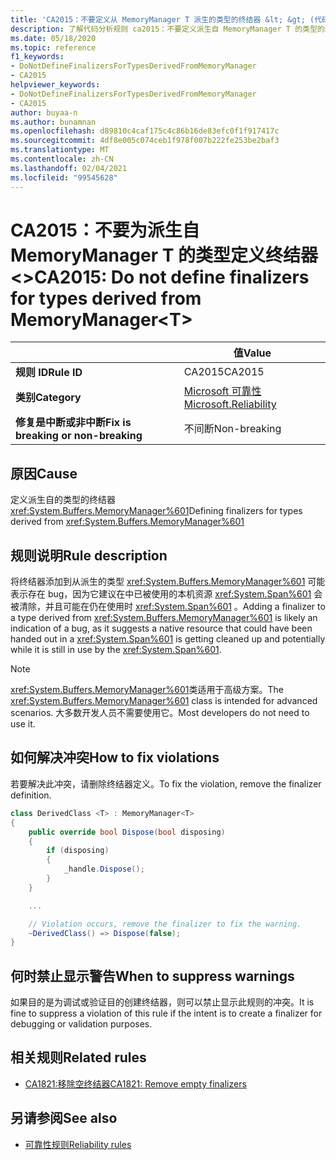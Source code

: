 ```yaml
---
title: 'CA2015：不要定义从 MemoryManager T 派生的类型的终结器 &lt; &gt; (代码分析) '
description: 了解代码分析规则 ca2015：不要定义派生自 MemoryManager T 的类型的终结器 &lt;&gt;
ms.date: 05/18/2020
ms.topic: reference
f1_keywords:
- DoNotDefineFinalizersForTypesDerivedFromMemoryManager
- CA2015
helpviewer_keywords:
- DoNotDefineFinalizersForTypesDerivedFromMemoryManager
- CA2015
author: buyaa-n
ms.author: bunamnan
ms.openlocfilehash: d89810c4caf175c4c86b16de83efc0f1f917417c
ms.sourcegitcommit: 4df8e005c074ceb1f978f007b222fe253be2baf3
ms.translationtype: MT
ms.contentlocale: zh-CN
ms.lasthandoff: 02/04/2021
ms.locfileid: "99545628"
---
```

# <a name="ca2015-do-not-define-finalizers-for-types-derived-from-memorymanagerlttgt"></a><span data-ttu-id="3c927-103">CA2015：不要为派生自 MemoryManager T 的类型定义终结器 &lt;&gt;</span><span class="sxs-lookup"><span data-stu-id="3c927-103">CA2015: Do not define finalizers for types derived from MemoryManager&lt;T&gt;</span></span>

| | <span data-ttu-id="3c927-104">值</span><span class="sxs-lookup"><span data-stu-id="3c927-104">Value</span></span> |
|-|-|
| <span data-ttu-id="3c927-105">**规则 ID**</span><span class="sxs-lookup"><span data-stu-id="3c927-105">**Rule ID**</span></span> |<span data-ttu-id="3c927-106">CA2015</span><span class="sxs-lookup"><span data-stu-id="3c927-106">CA2015</span></span>|
| <span data-ttu-id="3c927-107">**类别**</span><span class="sxs-lookup"><span data-stu-id="3c927-107">**Category**</span></span> |[<span data-ttu-id="3c927-108">Microsoft 可靠性</span><span class="sxs-lookup"><span data-stu-id="3c927-108">Microsoft.Reliability</span></span>](reliability-warnings.md)|
| <span data-ttu-id="3c927-109">**修复是中断或非中断**</span><span class="sxs-lookup"><span data-stu-id="3c927-109">**Fix is breaking or non-breaking**</span></span> |<span data-ttu-id="3c927-110">不间断</span><span class="sxs-lookup"><span data-stu-id="3c927-110">Non-breaking</span></span>|

## <a name="cause"></a><span data-ttu-id="3c927-111">原因</span><span class="sxs-lookup"><span data-stu-id="3c927-111">Cause</span></span>

<span data-ttu-id="3c927-112">定义派生自的类型的终结器 <xref:System.Buffers.MemoryManager%601></span><span class="sxs-lookup"><span data-stu-id="3c927-112">Defining finalizers for types derived from <xref:System.Buffers.MemoryManager%601></span></span>

## <a name="rule-description"></a><span data-ttu-id="3c927-113">规则说明</span><span class="sxs-lookup"><span data-stu-id="3c927-113">Rule description</span></span>

<span data-ttu-id="3c927-114">将终结器添加到从派生的类型 <xref:System.Buffers.MemoryManager%601> 可能表示存在 bug，因为它建议在中已被使用的本机资源 <xref:System.Span%601> 会被清除，并且可能在仍在使用时 <xref:System.Span%601> 。</span><span class="sxs-lookup"><span data-stu-id="3c927-114">Adding a finalizer to a type derived from <xref:System.Buffers.MemoryManager%601> is likely an indication of a bug, as it suggests a native resource that could have been handed out in a <xref:System.Span%601> is getting cleaned up and potentially while it is still in use by the <xref:System.Span%601>.</span></span>

> [!NOTE]
> <span data-ttu-id="3c927-115"><xref:System.Buffers.MemoryManager%601>类适用于高级方案。</span><span class="sxs-lookup"><span data-stu-id="3c927-115">The <xref:System.Buffers.MemoryManager%601> class is intended for advanced scenarios.</span></span> <span data-ttu-id="3c927-116">大多数开发人员不需要使用它。</span><span class="sxs-lookup"><span data-stu-id="3c927-116">Most developers do not need to use it.</span></span>

## <a name="how-to-fix-violations"></a><span data-ttu-id="3c927-117">如何解决冲突</span><span class="sxs-lookup"><span data-stu-id="3c927-117">How to fix violations</span></span>

<span data-ttu-id="3c927-118">若要解决此冲突，请删除终结器定义。</span><span class="sxs-lookup"><span data-stu-id="3c927-118">To fix the violation, remove the finalizer definition.</span></span>

```csharp
class DerivedClass <T> : MemoryManager<T>
{
    public override bool Dispose(bool disposing)
    {
        if (disposing)
        {
            _handle.Dispose();
        }
    }

    ...

    // Violation occurs, remove the finalizer to fix the warning.
    ~DerivedClass() => Dispose(false);
}
```

## <a name="when-to-suppress-warnings"></a><span data-ttu-id="3c927-119">何时禁止显示警告</span><span class="sxs-lookup"><span data-stu-id="3c927-119">When to suppress warnings</span></span>

<span data-ttu-id="3c927-120">如果目的是为调试或验证目的创建终结器，则可以禁止显示此规则的冲突。</span><span class="sxs-lookup"><span data-stu-id="3c927-120">It is fine to suppress a violation of this rule if the intent is to create a finalizer for debugging or validation purposes.</span></span>

## <a name="related-rules"></a><span data-ttu-id="3c927-121">相关规则</span><span class="sxs-lookup"><span data-stu-id="3c927-121">Related rules</span></span>

- [<span data-ttu-id="3c927-122">CA1821:移除空终结器</span><span class="sxs-lookup"><span data-stu-id="3c927-122">CA1821: Remove empty finalizers</span></span>](ca1821.md)

## <a name="see-also"></a><span data-ttu-id="3c927-123">另请参阅</span><span class="sxs-lookup"><span data-stu-id="3c927-123">See also</span></span>

- [<span data-ttu-id="3c927-124">可靠性规则</span><span class="sxs-lookup"><span data-stu-id="3c927-124">Reliability rules</span></span>](reliability-warnings.md)
